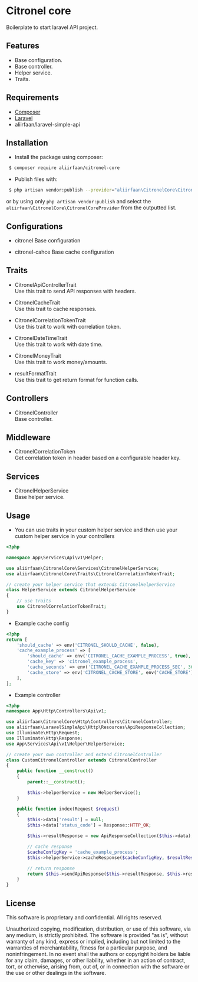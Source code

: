 # Citronel core

Boilerplate to start laravel API project.

## Features
* Base configuration.
* Base controller.
* Helper service.
* Traits.

## Requirements

* [Composer](https://getcomposer.org/)
* [Laravel](http://laravel.com/)
* aliirfaan/laravel-simple-api

## Installation

* Install the package using composer:

```bash
 $ composer require aliirfaan/citronel-core
```
* Publish files with:

```bash
 $ php artisan vendor:publish --provider="aliirfaan\CitronelCore\CitronelCoreProvider"
```

or by using only `php artisan vendor:publish` and select the `aliirfaan\CitronelCore\CitronelCoreProvider` from the outputted list.


## Configurations
* citronel
Base configuration

* citronel-cahce
Base cache configuration

## Traits
* CitronelApiControllerTrait  
Use this trait to send API responses with headers.

* CitronelCacheTrait  
Use this trait to cache responses.

* CitronelCorrelationTokenTrait  
Use this trait to work with correlation token.

* CitronelDateTimeTrait  
Use this trait to work with date time.

* CitronelMoneyTrait  
Use this trait to work money/amounts.

* resultFormatTrait  
Use this trait to get return format for function calls.

## Controllers
* CitronelController  
Base controller.

## Middleware
* CitronelCorrelationToken  
Get correlation token in header based on a configurable header key.

## Services
* CitronelHelperService  
Base helper service.

## Usage

* You can use traits in your custom helper service and then use your custom helper service in your controllers
```php
<?php

namespace App\Services\Api\v1\Helper;

use aliirfaan\CitronelCore\Services\CitronelHelperService;
use aliirfaan\CitronelCore\Traits\CitronelCorrelationTokenTrait;

// create your helper service that extends CitronelHelperService
class HelperService extends CitronelHelperService
{
    // use traits
    use CitronelCorrelationTokenTrait;
}

```

* Example cache config
```php
<?php
return [
    'should_cache' => env('CITRONEL_SHOULD_CACHE', false),
    'cache_example_process' => [
        'should_cache' => env('CITRONEL_CACHE_EXAMPLE_PROCESS', true),
        'cache_key' => 'citronel_example_process',
        'cache_seconds' => env('CITRONEL_CACHE_EXAMPLE_PROCESS_SEC', 3600),
        'cache_store' => env('CITRONEL_CACHE_STORE', env('CACHE_STORE')),
    ],
];

```

* Example controller
```php
<?php
namespace App\Http\Controllers\Api\v1;

use aliirfaan\CitronelCore\Http\Controllers\CitronelController;
use aliirfaan\LaravelSimpleApi\Http\Resources\ApiResponseCollection;
use Illuminate\Http\Request;
use Illuminate\Http\Response;
use App\Services\Api\v1\Helper\HelperService;

// create your own controller and extend CitronelController
class CustomCitronelController extends CitronelController
{
    public function __construct()
    {
        parent::__construct();

        $this->helperService = new HelperService();
    }

    public function index(Request $request)
    {
        $this->data['result'] = null;
        $this->data['status_code'] = Response::HTTP_OK;

        $this->resultResponse = new ApiResponseCollection($this->data);

        // cache response
        $cacheConfigKey = 'cache_example_process';
        $this->helperService->cacheResponse($cacheConfigKey, $resultResponse);

        // return response
        return $this->sendApiResponse($this->resultResponse, $this->resultResponse->collection['status_code']);
    }
}

```

## License

This software is proprietary and confidential. All rights reserved.

Unauthorized copying, modification, distribution, or use of this software, via any medium, is strictly prohibited. The software is provided "as is", without warranty of any kind, express or implied, including but not limited to the warranties of merchantability, fitness for a particular purpose, and noninfringement. In no event shall the authors or copyright holders be liable for any claim, damages, or other liability, whether in an action of contract, tort, or otherwise, arising from, out of, or in connection with the software or the use or other dealings in the software.